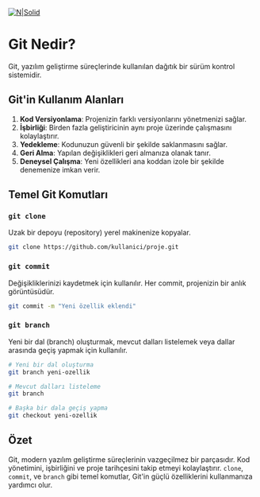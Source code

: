 
[![N|Solid](https://q-e.io/assets/gitx.svg?ref=github&meta=osop_repo)](https://nodesource.com/products/nsolid)


# Git Nedir?

Git, yazılım geliştirme süreçlerinde kullanılan dağıtık bir sürüm kontrol sistemidir. 

## Git'in Kullanım Alanları

1. **Kod Versiyonlama**: Projenizin farklı versiyonlarını yönetmenizi sağlar.
2. **İşbirliği**: Birden fazla geliştiricinin aynı proje üzerinde çalışmasını kolaylaştırır.
3. **Yedekleme**: Kodunuzun güvenli bir şekilde saklanmasını sağlar.
4. **Geri Alma**: Yapılan değişiklikleri geri almanıza olanak tanır.
5. **Deneysel Çalışma**: Yeni özellikleri ana koddan izole bir şekilde denemenize imkan verir.

## Temel Git Komutları

### `git clone`
Uzak bir depoyu (repository) yerel makinenize kopyalar.

```bash
git clone https://github.com/kullanici/proje.git
```

### `git commit`
Değişikliklerinizi kaydetmek için kullanılır. Her commit, projenizin bir anlık görüntüsüdür.

```bash
git commit -m "Yeni özellik eklendi"
```

### `git branch`
Yeni bir dal (branch) oluşturmak, mevcut dalları listelemek veya dallar arasında geçiş yapmak için kullanılır.

```bash
# Yeni bir dal oluşturma
git branch yeni-ozellik

# Mevcut dalları listeleme
git branch

# Başka bir dala geçiş yapma
git checkout yeni-ozellik
```

## Özet

Git, modern yazılım geliştirme süreçlerinin vazgeçilmez bir parçasıdır. Kod yönetimini, işbirliğini ve proje tarihçesini takip etmeyi kolaylaştırır. `clone`, `commit`, ve `branch` gibi temel komutlar, Git'in güçlü özelliklerini kullanmanıza yardımcı olur.
